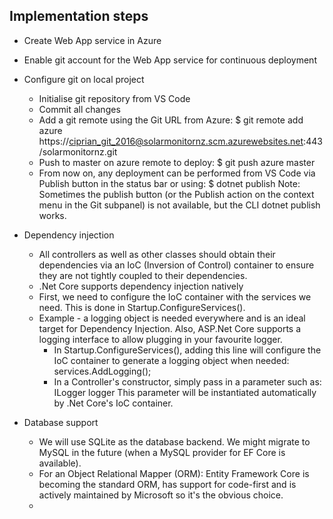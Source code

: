 

## Implementation steps

* Create Web App service in Azure
* Enable git account for the Web App service for continuous deployment
* Configure git on local project
  * Initialise git repository from VS Code
  * Commit all changes
  * Add a git remote using the Git URL from Azure:
    $ git remote add azure https://ciprian_git_2016@solarmonitornz.scm.azurewebsites.net:443/solarmonitornz.git
  * Push to master on azure remote to deploy:
    $ git push azure master  
  * From now on, any deployment can be performed from VS Code via Publish button in the status bar or using:
    $ dotnet publish
    Note: Sometimes the publish button (or the Publish action on the context menu in the Git subpanel) is not available, but the CLI dotnet publish works.
  
* Dependency injection
  * All controllers as well as other classes should obtain their dependencies via an IoC (Inversion of Control) container to ensure they are not tightly coupled to their dependencies.
  * .Net Core supports dependency injection natively
  * First, we need to configure the IoC container with the services we need. This is done in Startup.ConfigureServices().
  * Example - a logging object is needed everywhere and is an ideal target for Dependency Injection. Also, ASP.Net Core supports a logging interface to allow plugging in your favourite logger.
      * In Startup.ConfigureServices(), adding this line will configure the IoC container to generate a logging object when needed:
        services.AddLogging();
      * In a Controller's constructor, simply pass in a parameter such as:
        ILogger<SolarRecordsController> logger
        This parameter will be instantiated automatically by .Net Core's IoC container.

* Database support
  * We will use SQLite as the database backend. We might migrate to MySQL in the future (when a MySQL provider for EF Core is available).  
  * For an Object Relational Mapper (ORM): Entity Framework Core is becoming the standard ORM, has support for code-first and is actively maintained by Microsoft so it's the obvious choice.
  *  
 
      
